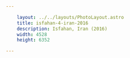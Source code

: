 ```yaml
---

    layout: ../../layouts/PhotoLayout.astro
    title: isfahan-4-iran-2016
    description: Isfahan, Iran (2016)
    width: 4528
    height: 6352

---
```

